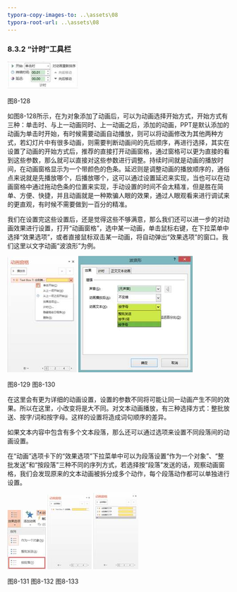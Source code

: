 ```yaml
---
typora-copy-images-to: ..\assets\08
typora-root-url: ..\assets\08
---
```


### 8.3.2  “计时”工具栏

![img](/assets/08/image132.jpg)

图8-128

如图8-128所示，在为对象添加了动画后，可以为动画选择开始方式，开始方式有三种：单击时、与上一动画同时、上一动画之后，添加的动画，PPT是默认添加的动画为单击时开始，有时候需要动画自动播放，则可以将动画修改为其他两种方式，若幻灯片中有很多动画，则需要判断动画间的先后顺序，再进行选择，其实在设置了动画的开始方式后，推荐的直接打开动画窗格，通过窗格可以更为直接的看到这些参数，那么就可以直接对这些参数进行调整。持续时间就是动画的播放时间，在动画窗格显示为一个带颜色的色条。延迟则是调整动画的播放顺序的，通俗点来说就是先播放哪个，后播放哪个，这可以通过设置延迟来实现，当也可以在动画窗格中通过拖动色条的位置来实现，手动设置的时间不会太精准，但是胜在简单、方便、快捷，并且动画就是一种欺骗人眼的效果，通过人眼观看来进行调试来的更直观，有时候不需要做到一百分的精准。

我们在设置完这些设置后，还是觉得这些不够满意，那么我们还可以进一步的对动画效果进行设置，打开“动画窗格”，选中某一动画，单击鼠标右键，在下拉菜单中选择“效果选项”，或者直接鼠标双击某一动画，将自动弹出“效果选项”的窗口。我们这里以文字动画“波浪形”为例。

![img](/assets/08/image133.jpg)      ![img](/assets/08/image134.jpg)

图8-129                                 图8-130    

在这里会有更为详细的动画设置，设置的参数不同将可能让同一动画产生不同的效果。所以在这里，小改变将是大不同。对文本动画播放，有三种选择方式：整批放送、按字/词和按字母。这样的设置将造成词句顺序的差异。

如果文本内容中包含有多个文本段落，那么还可以通过选项来设置不同段落间的动画设置。

在“动画”选项卡下的“效果选项”下拉菜单中可以为段落设置“作为一个对象”、“整批发送”和“按段落”三种不同的序列方式，若选择按“段落”发送的话，观察动画窗格，我们会发现原来的文本动画被拆分成多个动作，每个段落动作都可以单独进行设置。

![img](/assets/08/image135.jpg)   ![img](/assets/08/image136.jpg)     ![img](/assets/08/image137.jpg)

图8-131           图8-132            图8-133    